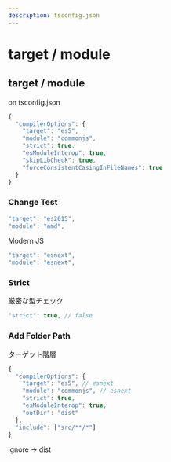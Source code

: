```yaml
---
description: tsconfig.json
---
```


# target / module

## target / module 

on tsconfig.json

```javascript
{
  "compilerOptions": {
    "target": "es5",
    "module": "commonjs",
    "strict": true,
    "esModuleInterop": true,
    "skipLibCheck": true,
    "forceConsistentCasingInFileNames": true
  }
}

```

### Change Test

```javascript
"target": "es2015",
"module": "amd",
```

Modern JS

```javascript
"target": "esnext",
"module": "esnext",
```

### Strict

厳密な型チェック

```javascript
"strict": true, // false
```

### Add Folder Path 

ターゲット階層

```javascript
{
  "compilerOptions": {
    "target": "es5", // esnext
    "module": "commonjs", // esnext
    "strict": true,
    "esModuleInterop": true,
    "outDir": "dist"
  },
  "include": ["src/**/*"]
}

```

ignore -&gt; dist

